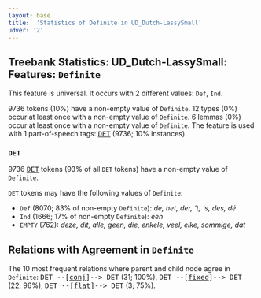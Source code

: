 ```yaml
---
layout: base
title:  'Statistics of Definite in UD_Dutch-LassySmall'
udver: '2'
---
```


## Treebank Statistics: UD_Dutch-LassySmall: Features: `Definite`

This feature is universal.
It occurs with 2 different values: `Def`, `Ind`.

9736 tokens (10%) have a non-empty value of `Definite`.
12 types (0%) occur at least once with a non-empty value of `Definite`.
6 lemmas (0%) occur at least once with a non-empty value of `Definite`.
The feature is used with 1 part-of-speech tags: <tt><a href="nl_lassysmall-pos-DET.html">DET</a></tt> (9736; 10% instances).

### `DET`

9736 <tt><a href="nl_lassysmall-pos-DET.html">DET</a></tt> tokens (93% of all `DET` tokens) have a non-empty value of `Definite`.

`DET` tokens may have the following values of `Definite`:

* `Def` (8070; 83% of non-empty `Definite`): <em>de, het, der, 't, 's, des, dé</em>
* `Ind` (1666; 17% of non-empty `Definite`): <em>een</em>
* `EMPTY` (762): <em>deze, dit, alle, geen, die, enkele, veel, elke, sommige, dat</em>

## Relations with Agreement in `Definite`

The 10 most frequent relations where parent and child node agree in `Definite`:
<tt>DET --[<tt><a href="nl_lassysmall-dep-conj.html">conj</a></tt>]--> DET</tt> (31; 100%),
<tt>DET --[<tt><a href="nl_lassysmall-dep-fixed.html">fixed</a></tt>]--> DET</tt> (22; 96%),
<tt>DET --[<tt><a href="nl_lassysmall-dep-flat.html">flat</a></tt>]--> DET</tt> (3; 75%).

